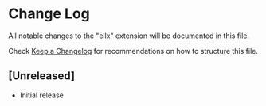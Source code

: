 # Change Log

All notable changes to the "ellx" extension will be documented in this file.

Check [Keep a Changelog](http://keepachangelog.com/) for recommendations on how to structure this file.

## [Unreleased]

- Initial release
